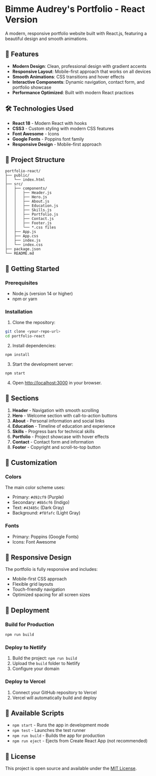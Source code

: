 # Bimme Audrey's Portfolio - React Version

A modern, responsive portfolio website built with React.js, featuring a beautiful design and smooth animations.

## 🚀 Features

- **Modern Design**: Clean, professional design with gradient accents
- **Responsive Layout**: Mobile-first approach that works on all devices
- **Smooth Animations**: CSS transitions and hover effects
- **Interactive Components**: Dynamic navigation, contact form, and portfolio showcase
- **Performance Optimized**: Built with modern React practices

## 🛠️ Technologies Used

- **React 18** - Modern React with hooks
- **CSS3** - Custom styling with modern CSS features
- **Font Awesome** - Icons
- **Google Fonts** - Poppins font family
- **Responsive Design** - Mobile-first approach

## 📁 Project Structure

```
portfolio-react/
├── public/
│   └── index.html
├── src/
│   ├── components/
│   │   ├── Header.js
│   │   ├── Hero.js
│   │   ├── About.js
│   │   ├── Education.js
│   │   ├── Skills.js
│   │   ├── Portfolio.js
│   │   ├── Contact.js
│   │   ├── Footer.js
│   │   └── *.css files
│   ├── App.js
│   ├── App.css
│   ├── index.js
│   └── index.css
├── package.json
└── README.md
```

## 🚀 Getting Started

### Prerequisites

- Node.js (version 14 or higher)
- npm or yarn

### Installation

1. Clone the repository:
```bash
git clone <your-repo-url>
cd portfolio-react
```

2. Install dependencies:
```bash
npm install
```

3. Start the development server:
```bash
npm start
```

4. Open [http://localhost:3000](http://localhost:3000) in your browser.

## 📱 Sections

1. **Header** - Navigation with smooth scrolling
2. **Hero** - Welcome section with call-to-action buttons
3. **About** - Personal information and social links
4. **Education** - Timeline of education and experience
5. **Skills** - Progress bars for technical skills
6. **Portfolio** - Project showcase with hover effects
7. **Contact** - Contact form and information
8. **Footer** - Copyright and scroll-to-top button

## 🎨 Customization

### Colors
The main color scheme uses:
- Primary: `#d92cf9` (Purple)
- Secondary: `#8b5cf6` (Indigo)
- Text: `#43485c` (Dark Gray)
- Background: `#f8fafc` (Light Gray)

### Fonts
- Primary: Poppins (Google Fonts)
- Icons: Font Awesome

## 📱 Responsive Design

The portfolio is fully responsive and includes:
- Mobile-first CSS approach
- Flexible grid layouts
- Touch-friendly navigation
- Optimized spacing for all screen sizes

## 🚀 Deployment

### Build for Production
```bash
npm run build
```

### Deploy to Netlify
1. Build the project: `npm run build`
2. Upload the `build` folder to Netlify
3. Configure your domain

### Deploy to Vercel
1. Connect your GitHub repository to Vercel
2. Vercel will automatically build and deploy

## 🔧 Available Scripts

- `npm start` - Runs the app in development mode
- `npm test` - Launches the test runner
- `npm run build` - Builds the app for production
- `npm run eject` - Ejects from Create React App (not recommended)

## 📝 License

This project is open source and available under the [MIT License](LICENSE).
